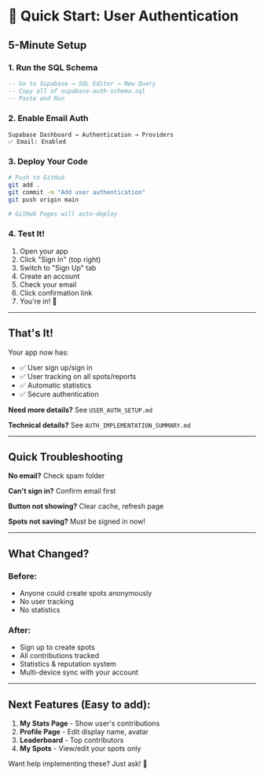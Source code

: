 # 🚀 Quick Start: User Authentication

## 5-Minute Setup

### 1. Run the SQL Schema
```sql
-- Go to Supabase → SQL Editor → New Query
-- Copy all of supabase-auth-schema.sql
-- Paste and Run
```

### 2. Enable Email Auth
```
Supabase Dashboard → Authentication → Providers
✅ Email: Enabled
```

### 3. Deploy Your Code
```bash
# Push to GitHub
git add .
git commit -m "Add user authentication"
git push origin main

# GitHub Pages will auto-deploy
```

### 4. Test It!
1. Open your app
2. Click "Sign In" (top right)
3. Switch to "Sign Up" tab
4. Create an account
5. Check your email
6. Click confirmation link
7. You're in! 🎉

---

## That's It!

Your app now has:
- ✅ User sign up/sign in
- ✅ User tracking on all spots/reports
- ✅ Automatic statistics
- ✅ Secure authentication

**Need more details?** See `USER_AUTH_SETUP.md`

**Technical details?** See `AUTH_IMPLEMENTATION_SUMMARY.md`

---

## Quick Troubleshooting

**No email?** Check spam folder

**Can't sign in?** Confirm email first

**Button not showing?** Clear cache, refresh page

**Spots not saving?** Must be signed in now!

---

## What Changed?

### Before:
- Anyone could create spots anonymously
- No user tracking
- No statistics

### After:
- Sign up to create spots
- All contributions tracked
- Statistics & reputation system
- Multi-device sync with your account

---

## Next Features (Easy to add):

1. **My Stats Page** - Show user's contributions
2. **Profile Page** - Edit display name, avatar
3. **Leaderboard** - Top contributors
4. **My Spots** - View/edit your spots only

Want help implementing these? Just ask! 🙂
